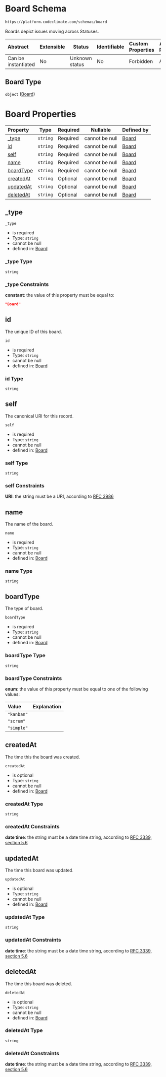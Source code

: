 # Board Schema

```txt
https://platform.codeclimate.com/schemas/board
```

Boards depict issues moving across Statuses.


| Abstract            | Extensible | Status         | Identifiable | Custom Properties | Additional Properties | Access Restrictions | Defined In                                                                       |
| :------------------ | ---------- | -------------- | ------------ | :---------------- | --------------------- | ------------------- | -------------------------------------------------------------------------------- |
| Can be instantiated | No         | Unknown status | No           | Forbidden         | Allowed               | none                | [Board.schema.json](../../spec/schemas/Board.schema.json "open original schema") |

## Board Type

`object` ([Board](board.md))

# Board Properties

| Property                | Type     | Required | Nullable       | Defined by                                                                                                         |
| :---------------------- | -------- | -------- | -------------- | :----------------------------------------------------------------------------------------------------------------- |
| [\_type](#_type)        | `string` | Required | cannot be null | [Board](board-properties-_type.md "https&#x3A;//platform.codeclimate.com/schemas/board#/properties/\_type")        |
| [id](#id)               | `string` | Required | cannot be null | [Board](board-properties-id.md "https&#x3A;//platform.codeclimate.com/schemas/board#/properties/id")               |
| [self](#self)           | `string` | Required | cannot be null | [Board](board-properties-self.md "https&#x3A;//platform.codeclimate.com/schemas/board#/properties/self")           |
| [name](#name)           | `string` | Required | cannot be null | [Board](board-properties-name.md "https&#x3A;//platform.codeclimate.com/schemas/board#/properties/name")           |
| [boardType](#boardType) | `string` | Required | cannot be null | [Board](board-properties-boardtype.md "https&#x3A;//platform.codeclimate.com/schemas/board#/properties/boardType") |
| [createdAt](#createdAt) | `string` | Optional | cannot be null | [Board](board-properties-createdat.md "https&#x3A;//platform.codeclimate.com/schemas/board#/properties/createdAt") |
| [updatedAt](#updatedAt) | `string` | Optional | cannot be null | [Board](board-properties-updatedat.md "https&#x3A;//platform.codeclimate.com/schemas/board#/properties/updatedAt") |
| [deletedAt](#deletedAt) | `string` | Optional | cannot be null | [Board](board-properties-deletedat.md "https&#x3A;//platform.codeclimate.com/schemas/board#/properties/deletedAt") |

## \_type




`_type`

-   is required
-   Type: `string`
-   cannot be null
-   defined in: [Board](board-properties-_type.md "https&#x3A;//platform.codeclimate.com/schemas/board#/properties/\_type")

### \_type Type

`string`

### \_type Constraints

**constant**: the value of this property must be equal to:

```json
"Board"
```

## id

The unique ID of this board.


`id`

-   is required
-   Type: `string`
-   cannot be null
-   defined in: [Board](board-properties-id.md "https&#x3A;//platform.codeclimate.com/schemas/board#/properties/id")

### id Type

`string`

## self

The canonical URI for this record.


`self`

-   is required
-   Type: `string`
-   cannot be null
-   defined in: [Board](board-properties-self.md "https&#x3A;//platform.codeclimate.com/schemas/board#/properties/self")

### self Type

`string`

### self Constraints

**URI**: the string must be a URI, according to [RFC 3986](https://tools.ietf.org/html/rfc4291 "check the specification")

## name

The name of the board.


`name`

-   is required
-   Type: `string`
-   cannot be null
-   defined in: [Board](board-properties-name.md "https&#x3A;//platform.codeclimate.com/schemas/board#/properties/name")

### name Type

`string`

## boardType

The type of board.


`boardType`

-   is required
-   Type: `string`
-   cannot be null
-   defined in: [Board](board-properties-boardtype.md "https&#x3A;//platform.codeclimate.com/schemas/board#/properties/boardType")

### boardType Type

`string`

### boardType Constraints

**enum**: the value of this property must be equal to one of the following values:

| Value      | Explanation |
| :--------- | ----------- |
| `"kanban"` |             |
| `"scrum"`  |             |
| `"simple"` |             |

## createdAt

The time this the board was created.


`createdAt`

-   is optional
-   Type: `string`
-   cannot be null
-   defined in: [Board](board-properties-createdat.md "https&#x3A;//platform.codeclimate.com/schemas/board#/properties/createdAt")

### createdAt Type

`string`

### createdAt Constraints

**date time**: the string must be a date time string, according to [RFC 3339, section 5.6](https://tools.ietf.org/html/rfc3339 "check the specification")

## updatedAt

The time this board was updated.


`updatedAt`

-   is optional
-   Type: `string`
-   cannot be null
-   defined in: [Board](board-properties-updatedat.md "https&#x3A;//platform.codeclimate.com/schemas/board#/properties/updatedAt")

### updatedAt Type

`string`

### updatedAt Constraints

**date time**: the string must be a date time string, according to [RFC 3339, section 5.6](https://tools.ietf.org/html/rfc3339 "check the specification")

## deletedAt

The time this board was deleted.


`deletedAt`

-   is optional
-   Type: `string`
-   cannot be null
-   defined in: [Board](board-properties-deletedat.md "https&#x3A;//platform.codeclimate.com/schemas/board#/properties/deletedAt")

### deletedAt Type

`string`

### deletedAt Constraints

**date time**: the string must be a date time string, according to [RFC 3339, section 5.6](https://tools.ietf.org/html/rfc3339 "check the specification")
